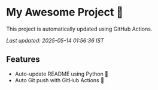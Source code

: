 # My Awesome Project 🚀

This project is automatically updated using GitHub Actions.

_Last updated: 2025-05-14 01:56:36 IST_

## Features
- Auto-update README using Python 🐍
- Auto Git push with GitHub Actions 🤖
